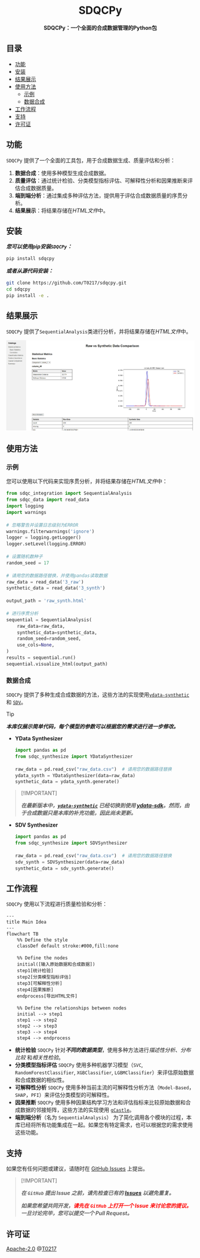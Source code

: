 <h1 align="center">SDQCPy</h1>
<p align="center"><strong>SDQCPy：一个全面的合成数据管理的Python包</strong></p>

## 目录

- [功能](#功能)
- [安装](#安装)
- [结果展示](#结果展示)
- [使用方法](#使用方法)
    - [示例](#示例)
    - [数据合成](#数据合成)
- [工作流程](#工作流程)
- [支持](#支持)
- [许可证](#许可证)

## 功能

`SDQCPy` 提供了一个全面的工具包，用于合成数据生成、质量评估和分析：

1. **数据合成**：使用多种模型生成合成数据。
2. **质量评估**：通过统计检验、分类模型指标评估、可解释性分析和因果推断来评估合成数据质量。
3. **端到端分析**：通过集成多种评估方法，提供用于评估合成数据质量的序贯分析。
4. **结果展示**：将结果存储在*HTML文件*中。

## 安装
***您可以使用pip安装`SDQCPy`：***

```bash
pip install sdqcpy
```

***或者从源代码安装：***

```bash
git clone https://github.com/T0217/sdqcpy.git
cd sdqcpy
pip install -e .
```

## 结果展示

`SDQCPy` 提供了`SequentialAnalysis`类进行分析，并将结果存储在*HTML文件*中。

![示例结果](./Results%20Display/sample%20result.jpg)

## 使用方法

### 示例
您可以使用以下代码来实现序贯分析，并将结果存储在*HTML文件*中：

```python
from sdqc_integration import SequentialAnalysis
from sdqc_data import read_data
import logging
import warnings

# 忽略警告并设置日志级别为ERROR
warnings.filterwarnings('ignore')
logger = logging.getLogger()
logger.setLevel(logging.ERROR)

# 设置随机数种子
random_seed = 17

# 请用您的数据路径替换，并使用pandas读取数据
raw_data = read_data('3_raw')
synthetic_data = read_data('3_synth')

output_path = 'raw_synth.html'

# 进行序贯分析
sequential = SequentialAnalysis(
    raw_data=raw_data,
    synthetic_data=synthetic_data,
    random_seed=random_seed,
    use_cols=None,
)
results = sequential.run()
sequential.visualize_html(output_path)
```

### 数据合成

`SDQCPy` 提供了多种生成合成数据的方法，这些方法的实现使用[`ydata-synthetic`](https://github.com/ydataai/ydata-synthetic) 和 [`SDV`](https://github.com/sdv-dev/SDV)。

> [!TIP]
>
>   ***本库仅展示简单代码，每个模型的参数可以根据您的需求进行进一步修改。***

-   **YData Synthesizer**

    ```python
    import pandas as pd
    from sdqc_synthesize import YDataSynthesizer
    
    raw_data = pd.read_csv("raw_data.csv")  # 请用您的数据路径替换
    ydata_synth = YDataSynthesizer(data=raw_data)
    synthetic_data = ydata_synth.generate()
    ```

>   [!IMPORTANT]
>
>   ***在最新版本中，[`ydata-synthetic`](https://github.com/ydataai/ydata-synthetic) 已经切换到使用 [ydata-sdk](https://github.com/ydataai/ydata-sdk)。然而，由于合成数据只是本库的补充功能，因此尚未更新。***

- **SDV Synthesizer**

    ```python
    import pandas as pd
    from sdqc_synthesize import SDVSynthesizer
    
    raw_data = pd.read_csv("raw_data.csv")  # 请用您的数据路径替换
    sdv_synth = SDVSynthesizer(data=raw_data)
    synthetic_data = sdv_synth.generate()
    ```

## 工作流程

`SDQCPy` 使用以下流程进行质量检验和分析：

```mermaid
---
title Main Idea
---
flowchart TB
	%% Define the style
	classDef default stroke:#000,fill:none

	%% Define the nodes
	initial([输入原始数据和合成数据])
	step1[统计检验]
	step2[分类模型指标评估]
	step3[可解释性分析]
	step4[因果推断]
	endprocess[导出HTML文件]

    %% Define the relationships between nodes
    initial --> step1
    step1 --> step2
    step2 --> step3
    step3 --> step4
    step4 --> endprocess
```

- **统计检验**
    `SDQCPy` 针对***不同的数据类型***，使用多种方法进行*描述性分析*、*分布比较* 和*相关性检验*。
- **分类模型指标评估**
    `SDQCPy` 使用多种机器学习模型（`SVC`, `RandomForestClassifier`, `XGBClassifier`, `LGBMClassifier`）来评估原始数据和合成数据的相似性。
- **可解释性分析**
    `SDQCPy` 使用多种当前主流的可解释性分析方法（`Model-Based`，`SHAP`，`PFI`）来评估分类模型的可解释性。
- **因果推断**
    `SDQCPy` 使用多种因果结构学习方法和评估指标来比较原始数据和合成数据的邻接矩阵，这些方法的实现使用 [`gCastle`](https://github.com/huawei-noah/trustworthyAI/tree/master/gcastle)。
- **端到端分析**（名为 `SequentialAnalysis`）
    为了简化调用各个模块的过程，本库已经将所有功能集成在一起。如果您有特定需求，也可以根据您的需求使用这些功能。

## 支持

如果您有任何问题或建议，请随时在 [GitHub Issues](https://github.com/T0217/sdqcpy/issues) 上提出。

>   [!IMPORTANT]
>
>   ***在 `GitHub` 提出 Issue 之前，请先检查已有的 [Issues](https://github.com/T0217/sdqcpy/issues) 以避免重复。***
>
>   ***如果您希望共同开发，<span style="color: red;">请先在 `GitHub` 上打开一个 Issue 来讨论您的提议。</span> 一旦讨论完毕，您可以提交一个 Pull Request。***

## 许可证

[Apache-2.0](LICENSE) @[T0217](https://github.com/T0217)



